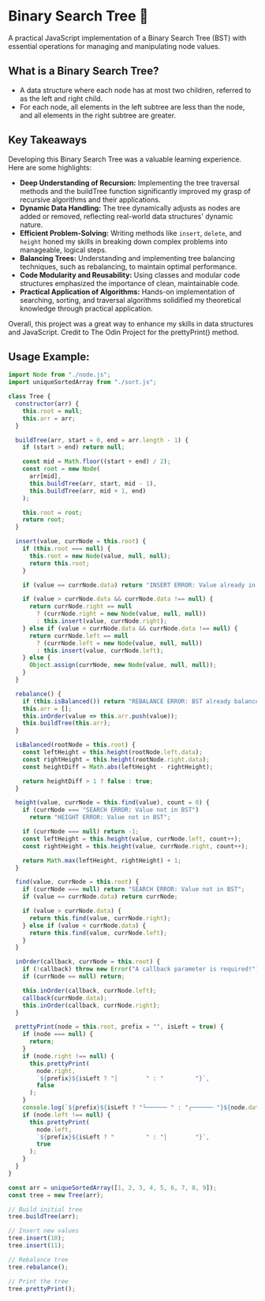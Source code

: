 # Binary Search Tree 🌳

A practical JavaScript implementation of a Binary Search Tree (BST) with essential operations for managing and manipulating node values.

## What is a Binary Search Tree?

- A data structure where each node has at most two children, referred to as the left and right child.
- For each node, all elements in the left subtree are less than the node, and all elements in the right subtree are greater.

## Key Takeaways

Developing this Binary Search Tree was a valuable learning experience. Here are some highlights:

- **Deep Understanding of Recursion:** Implementing the tree traversal methods and the buildTree function significantly improved my grasp of recursive algorithms and their applications.
- **Dynamic Data Handling:** The tree dynamically adjusts as nodes are added or removed, reflecting real-world data structures' dynamic nature.
- **Efficient Problem-Solving:** Writing methods like `insert`, `delete`, and `height` honed my skills in breaking down complex problems into manageable, logical steps.
- **Balancing Trees:** Understanding and implementing tree balancing techniques, such as rebalancing, to maintain optimal performance.
- **Code Modularity and Reusability:** Using classes and modular code structures emphasized the importance of clean, maintainable code.
- **Practical Application of Algorithms:** Hands-on implementation of searching, sorting, and traversal algorithms solidified my theoretical knowledge through practical application.

Overall, this project was a great way to enhance my skills in data structures and JavaScript. Credit to The Odin Project for the prettyPrint() method.

## Usage Example:

```javascript
import Node from "./node.js";
import uniqueSortedArray from "./sort.js";

class Tree {
  constructor(arr) {
    this.root = null;
    this.arr = arr;
  }

  buildTree(arr, start = 0, end = arr.length - 1) {
    if (start > end) return null;

    const mid = Math.floor((start + end) / 2);
    const root = new Node(
      arr[mid],
      this.buildTree(arr, start, mid - 1),
      this.buildTree(arr, mid + 1, end)
    );

    this.root = root;
    return root;
  }

  insert(value, currNode = this.root) {
    if (this.root === null) {
      this.root = new Node(value, null, null);
      return this.root;
    }

    if (value == currNode.data) return "INSERT ERROR: Value already in BST";

    if (value > currNode.data && currNode.data !== null) {
      return currNode.right == null
        ? (currNode.right = new Node(value, null, null))
        : this.insert(value, currNode.right);
    } else if (value < currNode.data && currNode.data !== null) {
      return currNode.left == null
        ? (currNode.left = new Node(value, null, null))
        : this.insert(value, currNode.left);
    } else {
      Object.assign(currNode, new Node(value, null, null));
    }
  }

  rebalance() {
    if (this.isBalanced()) return "REBALANCE ERROR: BST already balanced";
    this.arr = [];
    this.inOrder(value => this.arr.push(value));
    this.buildTree(this.arr);
  }

  isBalanced(rootNode = this.root) {
    const leftHeight = this.height(rootNode.left.data);
    const rightHeight = this.height(rootNode.right.data);
    const heightDiff = Math.abs(leftHeight - rightHeight);

    return heightDiff > 1 ? false : true;
  }

  height(value, currNode = this.find(value), count = 0) {
    if (currNode === "SEARCH ERROR: Value not in BST")
      return "HEIGHT ERROR: Value not in BST";

    if (currNode === null) return -1;
    const leftHeight = this.height(value, currNode.left, count++);
    const rightHeight = this.height(value, currNode.right, count++);

    return Math.max(leftHeight, rightHeight) + 1;
  }

  find(value, currNode = this.root) {
    if (currNode === null) return "SEARCH ERROR: Value not in BST";
    if (value == currNode.data) return currNode;

    if (value > currNode.data) {
      return this.find(value, currNode.right);
    } else if (value < currNode.data) {
      return this.find(value, currNode.left);
    }
  }

  inOrder(callback, currNode = this.root) {
    if (!callback) throw new Error("A callback parameter is required!");
    if (currNode == null) return;

    this.inOrder(callback, currNode.left);
    callback(currNode.data);
    this.inOrder(callback, currNode.right);
  }

  prettyPrint(node = this.root, prefix = "", isLeft = true) {
    if (node === null) {
      return;
    }
    if (node.right !== null) {
      this.prettyPrint(
        node.right,
        `${prefix}${isLeft ? "│        " : "         "}`,
        false
      );
    }
    console.log(`${prefix}${isLeft ? "└────── " : "┌────── "}${node.data}`);
    if (node.left !== null) {
      this.prettyPrint(
        node.left,
        `${prefix}${isLeft ? "         " : "│        "}`,
        true
      );
    }
  }
}

const arr = uniqueSortedArray([1, 2, 3, 4, 5, 6, 7, 8, 9]);
const tree = new Tree(arr);

// Build initial tree
tree.buildTree(arr);

// Insert new values
tree.insert(10);
tree.insert(11);

// Rebalance tree
tree.rebalance();

// Print the tree
tree.prettyPrint();
